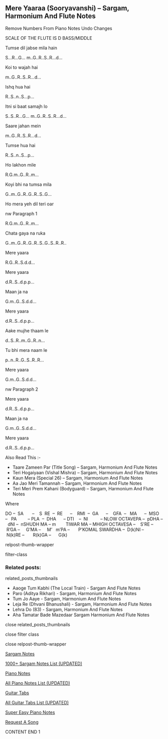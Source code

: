 
## Mere Yaaraa (Sooryavanshi) – Sargam, Harmonium And Flute Notes

Remove Numbers From Piano Notes
Undo Changes

SCALE OF THE FLUTE IS D BASS/MIDDLE

Tumse dil jabse mila hain

S…R…G… m..G..R..S..R…d…

Koi to wajah hai

m..G..R..S..R…d…

Ishq hua hai

R..S..n..S…p…

Itni si baat samajh lo

S..S..R…G… m..G..R..S..R…d…

Saare jahan mein

m..G..R..S..R…d…

Tumse hua hai

R..S..n..S…p…

Ho lakhon mile

R.G.m..G..R..m…

Koyi bhi na tumsa mila

G..m..G..R..G..R..S..G…

Ho mera yeh dil teri oar

nw Paragraph 1

R.G.m..G..R..m…

Chata gaya na ruka

G..m..G..R..G..R..S..G..S..R..R..

Mere yaara

R.G..R..S.d.d…

Mere yaara

d.R..S..d.p.p…

Maan ja na

G.m..G..S.d.d…

Mere yaara

d.R..S..d.p.p…

Aake mujhe thaam le

d..S..R..m..G..R..n…

Tu bhi mera naam le

p..n..R..G..S..R..R…

Mere yaara

G.m..G..S.d.d…

nw Paragraph 2

Mere yaara

d.R..S..d.p.p…

Maan ja na

G.m..G..S.d.d…

Mere yaara

d.R..S..d.p.p…

Also Read This :-

* Taare Zameen Par (Title Song) – Sargam, Harmonium And Flute Notes
* Teri Hogaiyaan (Vishal Mishra) – Sargam, Harmonium And Flute Notes
* Kaun Mera (Special 26) – Sargam, Harmonium And Flute Notes
* Aa Jao Meri Tamannah – Sargam, Harmonium And Flute Notes
* Teri Meri Prem Kahani (Bodyguard) – Sargam, Harmonium And Flute Notes

Where

DO –  SA       –    S  RE  –  RE      –    RMI  –  GA      –    GFA  –   MA      –  MSO  –   PA         – PLA  –  DHA      – DTI    –  NI          – NLOW OCTAVEPA –  pDHA –  dNI –  nSHUDH MA – m        TIWAR MA – MHIGH OCTAVESA –    S’RE –     R’GA –     G’MA –     M’   m’PA –       P’KOMAL SWARDHA –  D(k)NI –       N(k)RE –       R(k)GA –      G(k)

relpost-thumb-wrapper

filter-class

### Related posts:

related_posts_thumbnails

* Aaoge Tum Kabhi (The Local Train) - Sargam And Flute Notes
* Paro (Aditya Rikhari) - Sargam, Harmonium And Flute Notes
* Tum Jo Aaye - Sargam, Harmonium And Flute Notes
* Leja Re (Dhvani Bhanushali) - Sargam, Harmonium And Flute Notes
* Lehra Do (83) - Sargam, Harmonium And Flute Notes
* Aha Tamatar Bade Mazedaar Sargam Harmonium And Flute Notes

close related_posts_thumbnails

close filter class

close relpost-thumb-wrapper

[Sargam Notes](https://www.notationsworld.com/sargam-notes.html)

[1000+ Sargam Notes List (UPDATED)](https://www.notationsworld.com/all-songs-list-sargam-notes.html)

[Piano Notes](https://www.notationsworld.com/piano-notes.html)

[All Piano Notes List (UPDATED)](https://www.notationsworld.com/all-songs-list-piano-notes.html)

[Guitar Tabs](https://www.notationsworld.com/guitar-tabs.html)

[All Guitar Tabs List (UPDATED)](https://www.notationsworld.com/all-songs-list-guitar-tabs.html)

[Super Easy Piano Notes](https://studywall.in/)

[Request A Song](https://www.notationsworld.com/request-a-song.html)

CONTENT END 1

